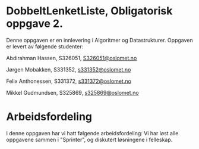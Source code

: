# DobbeltLenketListe, Obligatorisk oppgave 2.

Denne oppgaven er en innlevering i Algoritmer og Datastrukturer. Oppgaven er levert av følgende studenter:

Abdirahman Hassen, S326051, S326051@oslomet.no

Jørgen Mobakken, S331352, s331352@oslomet.no

Felix Anthonessen, S331372, s331372@oslomet.no

Mikkel Gudmundsen, S325869, s325869@oslomet.no

# Arbeidsfordeling

I denne oppgaven har vi hatt følgende arbeidsfordeling: 
Vi har løst alle oppgavene sammen i "Sprinter", og diskutert løsningene i felleskap. 
